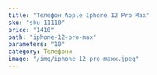 ```yaml
---
title: "Телефон Apple Iphone 12 Pro Max"
sku: "sku-11110"
price: "1410"
path: "iphone-12-pro-max"
parameters: "10"
category: Телефони
image: "/img/iphone-12-pro-maxx.jpeg"
---
```

